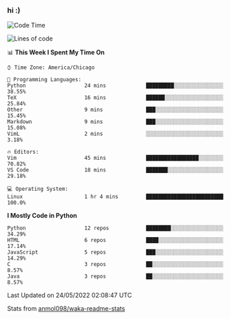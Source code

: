 ### hi :)

<!--START_SECTION:waka-->
![Code Time](http://img.shields.io/badge/Code%20Time-0%20secs-blue)

![Lines of code](https://img.shields.io/badge/From%20Hello%20World%20I%27ve%20Written-599%20Thousand%20lines%20of%20code-blue)

📊 **This Week I Spent My Time On** 

```text
⌚︎ Time Zone: America/Chicago

💬 Programming Languages: 
Python                   24 mins             █████████░░░░░░░░░░░░░░░░   38.55% 
TeX                      16 mins             ██████░░░░░░░░░░░░░░░░░░░   25.84% 
Other                    9 mins              ███░░░░░░░░░░░░░░░░░░░░░░   15.45% 
Markdown                 9 mins              ███░░░░░░░░░░░░░░░░░░░░░░   15.08% 
VimL                     2 mins              ░░░░░░░░░░░░░░░░░░░░░░░░░   3.18%

🔥 Editors: 
Vim                      45 mins             █████████████████░░░░░░░░   70.82% 
VS Code                  18 mins             ███████░░░░░░░░░░░░░░░░░░   29.18%

💻 Operating System: 
Linux                    1 hr 4 mins         █████████████████████████   100.0%

```

**I Mostly Code in Python** 

```text
Python                   12 repos            ████████░░░░░░░░░░░░░░░░░   34.29% 
HTML                     6 repos             ████░░░░░░░░░░░░░░░░░░░░░   17.14% 
JavaScript               5 repos             ███░░░░░░░░░░░░░░░░░░░░░░   14.29% 
C                        3 repos             ██░░░░░░░░░░░░░░░░░░░░░░░   8.57% 
Java                     3 repos             ██░░░░░░░░░░░░░░░░░░░░░░░   8.57%

```



 Last Updated on 24/05/2022 02:08:47 UTC
<!--END_SECTION:waka-->

Stats from [anmol098/waka-readme-stats](https://github.com/anmol098/waka-readme-stats)